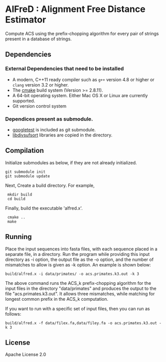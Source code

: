 # AlFreD : Alignment Free Distance Estimator

Compute ACS using the prefix-chopping algorithm for every pair of strings present in a database of strings.

## Dependencies
### External Dependencies that need to be installed
* A modern, C++11 ready compiler such as `g++` version 4.8 or higher or `clang` version 3.2 or higher.
* The [cmake](www.cmake.org) build system (Version >= 2.8.11).
* A 64-bit operating system. Either Mac OS X or Linux are currently supported.
* Git version control system

### Dependices present as submodule.
* [googletest](https://code.google.com/p/googletest/) is included as git submodule.
* [libdivsufsort](https://github.com/y-256/libdivsufsort) libraries are copied in the directory.

## Compilation

Initialize submodules as below, if they are not already initialized.

    git submodule init
    git submodule update

Next, Create a build directory. For example,

     mkdir build
     cd build

Finally, build the executable 'alfred.x'.

     cmake ..
     make

## Running

Place the input sequences into fasta files, with each sequence placed in a separate file, in a directory. Run the program while providing this input directory as -i option, the output file as the -o option, and the number of mismatches to allow is given as -k option.
An example is shown below:

    build/alfred.x -i data/primates/ -o acs.primates.k3.out -k 3

The above command runs the ACS_k prefix-chopping algorithm for the input
files in the directory "data/primates" and produces the output to
the file "acs.primates.k3.out". It allows three mismatches, while
matching for longest common prefix in the ACS_k computation.

If you want to run with a specific set of input files, then you can run as follows:

    build/alfred.x -f data/filex.fa,data/filey.fa -o acs.primates.k3.out -k 3

## License

Apache License 2.0
